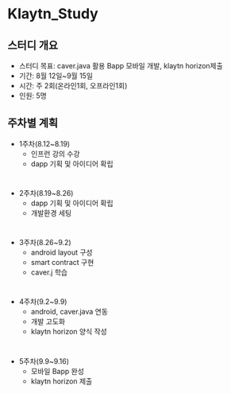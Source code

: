 # Klaytn_Study

## 스터디 개요 
* 스터디 목표: caver.java 활용 Bapp 모바일 개발, klaytn horizon제출
* 기간: 8월 12일~9월 15일
* 시간: 주 2회(온라인1회, 오프라인1회)
* 인원: 5명

## 주차별 계획
* 1주차(8.12~8.19) 
  + 인프런 강의 수강 
  + dapp 기획 및 아이디어 확립
  #
* 2주차(8.19~8.26)
  + dapp 기획 및 아이디어 확립
  + 개발환경 세팅
  #
* 3주차(8.26~9.2)
  + android layout 구성
  + smart contract 구현
  + caver.j 학습
  #
* 4주차(9.2~9.9) 
  + android, caver.java 연동 
  + 개발 고도화
  + klaytn horizon 양식 작성
  #
* 5주차(9.9~9.16) 
  + 모바일 Bapp 완성
  + klaytn horizon 제출

